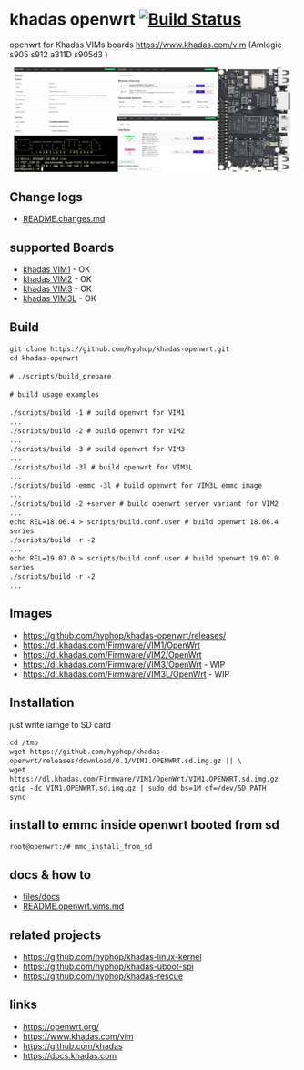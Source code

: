 # khadas openwrt [![Build Status](https://travis-ci.com/hyphop/khadas-openwrt.svg?branch=master)](https://travis-ci.com/hyphop/khadas-openwrt)

openwrt for Khadas VIMs boards https://www.khadas.com/vim (Amlogic s905 s912 a311D s905d3 )

![khadas vims openwrt](pics/khadas_vim1_openwrt.jpg)

## Change logs

+ [README.changes.md](README.changes.md)

## supported Boards

+ [khadas VIM1](https://docs.khadas.com/vim1/) - OK
+ [khadas VIM2](https://docs.khadas.com/vim2/) - OK
+ [khadas VIM3](https://docs.khadas.com/vim3/) - OK
+ [khadas VIM3L](https://docs.khadas.com/vim3/) - OK

## Build

```
git clone https://github.com/hyphop/khadas-openwrt.git
cd khadas-openwrt

# ./scripts/build_prepare

# build usage examples

./scripts/build -1 # build openwrt for VIM1
...
./scripts/build -2 # build openwrt for VIM2
...
./scripts/build -3 # build openwrt for VIM3
...
./scripts/build -3l # build openwrt for VIM3L
...
./scripts/build -emmc -3l # build openwrt for VIM3L emmc image
...
./scripts/build -2 +server # build openwrt server variant for VIM2
...
echo REL=18.06.4 > scripts/build.conf.user # build openwrt 18.06.4 series
./scripts/build -r -2
...
echo REL=19.07.0 > scripts/build.conf.user # build openwrt 19.07.0 series
./scripts/build -r -2
...

```

## Images

+ https://github.com/hyphop/khadas-openwrt/releases/
+ https://dl.khadas.com/Firmware/VIM1/OpenWrt
+ https://dl.khadas.com/Firmware/VIM2/OpenWrt
+ https://dl.khadas.com/Firmware/VIM3/OpenWrt - WIP
+ https://dl.khadas.com/Firmware/VIM3L/OpenWrt - WIP

## Installation

just write iamge to SD card

```
cd /tmp
wget https://github.com/hyphop/khadas-openwrt/releases/download/0.1/VIM1.OPENWRT.sd.img.gz || \
wget https://dl.khadas.com/Firmware/VIM1/OpenWrt/VIM1.OPENWRT.sd.img.gz
gzip -dc VIM1.OPENWRT.sd.img.gz | sudo dd bs=1M of=/dev/SD_PATH
sync
```

## install to emmc inside openwrt booted from sd

    root@openwrt:/# mmc_install_from_sd

## docs & how to

+ [files/docs](files/docs)
+ [README.openwrt.vims.md](README.openwrt.vims.md)

## related projects

+ https://github.com/hyphop/khadas-linux-kernel
+ https://github.com/hyphop/khadas-uboot-spi
+ https://github.com/hyphop/khadas-rescue

## links

+ https://openwrt.org/
+ https://www.khadas.com/vim
+ https://github.com/khadas
+ https://docs.khadas.com
